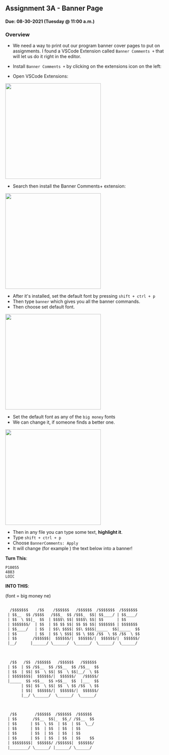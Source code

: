 ## Assignment 3A - Banner Page
#### Due: 08-30-2021 (Tuesday @ 11:00 a.m.)

### Overview

- We need a way to print out our program banner cover pages to put on assignments. I found a VSCode Extension called  `Banner Comments +` that will let us do it right in the editor. 

- Install `Banner Comments +` by clicking on the extensions icon on the left:
  
- Open VSCode Extensions:
<p><img src="https://cs.msutexas.edu/~griffin/zcloud/zcloud-files/vscode_extension_sp_2020.png" height="300"></p>

- Search then install the Banner Comments+ extension:
<p><img src="https://cs.msutexas.edu/~griffin/zcloud/zcloud-files/vscode_banner2_ext_sp_2020.png" height="300"></p>

- After it's installed, set the default font by pressing `shift + ctrl + p` 
- Then type `banner` which gives you all the banner commands.
- Then choose set default font.
<p><img src="https://cs.msutexas.edu/~griffin/zcloud/zcloud-files/vscode_banner_set_font_sp_2020.png" height="300"></p>

- Set the default font as any of the `big money` fonts
- We can change it, if someone finds a better one.
<p><img src="https://cs.msutexas.edu/~griffin/zcloud/zcloud-files/vscode_banner_choose_font_sp_2020.png" height="300"></p>


- Then in any file you can type some text, **highlight it**.
- Type `shift + ctrl + p` 
- Choose `BannerComments: Apply` 
- It will change (for example ) the text below into a banner!

**Turn This**:
```
P10055
4883
LOIC
```

**INTO THIS**: 

(font = big money ne)

```txt
 
  /$$$$$$$    /$$    /$$$$$$   /$$$$$$  /$$$$$$$  /$$$$$$$ 
 | $$__  $$ /$$$$   /$$$_  $$ /$$$_  $$| $$____/ | $$____/ 
 | $$  \ $$|_  $$  | $$$$\ $$| $$$$\ $$| $$      | $$      
 | $$$$$$$/  | $$  | $$ $$ $$| $$ $$ $$| $$$$$$$ | $$$$$$$ 
 | $$____/   | $$  | $$\ $$$$| $$\ $$$$|_____  $$|_____  $$
 | $$        | $$  | $$ \ $$$| $$ \ $$$ /$$  \ $$ /$$  \ $$
 | $$       /$$$$$$|  $$$$$$/|  $$$$$$/|  $$$$$$/|  $$$$$$/
 |__/      |______/ \______/  \______/  \______/  \______/ 
                                                           
                                                           
                                                           
  /$$   /$$  /$$$$$$   /$$$$$$   /$$$$$$                   
 | $$  | $$ /$$__  $$ /$$__  $$ /$$__  $$                  
 | $$  | $$| $$  \ $$| $$  \ $$|__/  \ $$                  
 | $$$$$$$$|  $$$$$$/|  $$$$$$/   /$$$$$/                  
 |_____  $$ >$$__  $$ >$$__  $$  |___  $$                  
       | $$| $$  \ $$| $$  \ $$ /$$  \ $$                  
       | $$|  $$$$$$/|  $$$$$$/|  $$$$$$/                  
       |__/ \______/  \______/  \______/                   
                                                           
                                                           
                                                           
  /$$        /$$$$$$  /$$$$$$  /$$$$$$                     
 | $$       /$$__  $$|_  $$_/ /$$__  $$                    
 | $$      | $$  \ $$  | $$  | $$  \__/                    
 | $$      | $$  | $$  | $$  | $$                          
 | $$      | $$  | $$  | $$  | $$                          
 | $$      | $$  | $$  | $$  | $$    $$                    
 | $$$$$$$$|  $$$$$$/ /$$$$$$|  $$$$$$/                    
 |________/ \______/ |______/ \______/                     
                                                           
                                                          
                                                          
```
